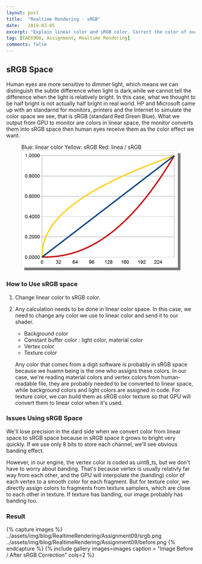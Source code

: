 ```yaml
---
layout: post
title:  "Realtime Rendering - sRGB"
date:   2019-03-05
excerpt: "Explain linear color and sRGB color. Correct the color of our previous images"
tag: [EAE6900, Assignment, Realtime Rendering]
comments: false
---
```


## sRGB Space
Human eyes are more sensitive to dimmer light, which means we can distinguish the subtle difference when light is dark,while we cannot tell the difference when the light is relatively bright. In this case, what we thought to be half bright is not actually half bright in real world. HP and Microsoft came up with an standarnd for monitors, printers and the Internet to simulate the color space we see, that is sRGB (standard Red Green Blue). What we output from GPU to monitor are colors in linear space, the monitor converts them into sRGB space then human eyes receive them as the color effect we want.

<figure>
    Blue: linear color  Yellow: sRGB    Red: linea / sRGB
	<a href="    ../assets/img/blog/RealtimeRendering/Assignment09/1.png"><img src="    ../assets/img/blog/RealtimeRendering/Assignment09/1.png"></a>
</figure>

### How to Use sRGB space
1. Change linear color to sRGB color. 
2. Any calculation needs to be done in linear color space. In this case, we need to change any color we use to linear color and send it to our shader.
    * Background color
    * Constant buffer color : light color, material color
    * Vertex color
    * Texture color 
    
    Any color that comes from a digit software is probably in sRGB space because we huamn being is the one who assigns these colors. In our case, we're reading material colors and vertex colors from human-readable file, they are probably needed to be converted to linear space, while background colors and light colors are assigned in code.
    For texture color, we can build them as sRGB color texture so that GPU will convert them to linear color when it's used.

### Issues Using sRGB Space
We'll lose precision in the dard side when we convert color from linear space to sRGB space because in sRGB space it grows to bright very quickly. If we use only 8 bits to store each channel, we'll see obvious banding effect.

However, in our engine, the vertex color is coded as uint8_ts, but we don't have to worry about banding. That's because vertex is usually relativly far way from each other, and the GPU will interpolate the (banding) color of each vertex to a smooth color for each fragment. But for texture color, we directly assign colors to fragments from texture samplers, which are close to each other in texture. If texture has banding, our image probably has banding too.

### Result

{% capture images %}
    ../assets/img/blog/RealtimeRendering/Assignment09/srgb.png
    ../assets/img/blog/RealtimeRendering/Assignment09/before.png
{% endcapture %}
{% include gallery images=images caption = "Image Before / After sRGB Correction" cols=2 %}


    

    